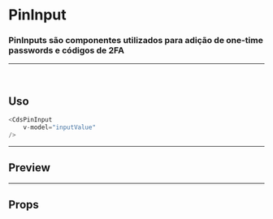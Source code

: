 # PinInput

### PinInputs são componentes utilizados para adição de one-time passwords e códigos de 2FA

---

<br>


## Uso

```js
<CdsPinInput
	v-model="inputValue"
/>
```

---

## Preview

<PreviewBuilder
	:args
	component="CdsPinInput"
	:events
/>

---

## Props

<APITable
	name="CdsPinInput"
	section="props"
/>
<br>

<script setup>
import { ref } from 'vue';
import CdsPinInput from '@/components/PinInput.vue';

const events = [
	'update:modelValue'
];

const args = ref({});
</script>
